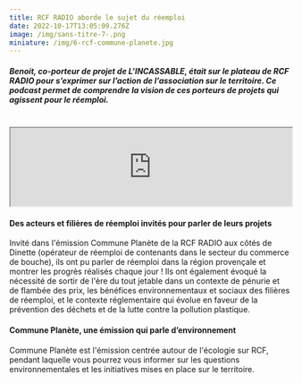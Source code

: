 ```yaml
---
title: RCF RADIO aborde le sujet du réemploi
date: 2022-10-17T13:05:09.276Z
image: /img/sans-titre-7-.png
miniature: /img/6-rcf-commune-planete.jpg
---
```


##### Benoit, co-porteur de projet de L’INCASSABLE, était sur le plateau de RCF RADIO pour s’exprimer sur l’action de l’association sur le territoire. Ce podcast permet de comprendre la vision de ces porteurs de projets qui agissent pour le réemploi.

<br/>

<iframe allowfullscreen width=100% height=140px src="https://www.rcf.fr/actualite/commune-planete-provencealpescote-dazur/embed?episodeId=295867"></iframe>
<br/>

#### Des acteurs et filières de réemploi invités pour parler de leurs projets

Invité dans l'émission Commune Planète de la RCF RADIO aux côtés de Dinette (opérateur de réemploi de contenants dans le secteur du commerce de bouche), ils ont pu parler de réemploi dans la région provençale et montrer les progrès réalisés chaque jour ! Ils ont également évoqué la nécessité de sortir de l'ère du tout jetable dans un contexte de pénurie et de flambée des prix, les bénéfices environnementaux et sociaux des filières de réemploi, et le contexte réglementaire qui évolue en faveur de la prévention des déchets et de la lutte contre la pollution plastique.

#### Commune Planète, une émission qui parle d’environnement

Commune Planète est l'émission centrée autour de l'écologie sur RCF, pendant laquelle vous pourrez vous informer sur les questions environnementales et les initiatives mises en place sur le territoire.
